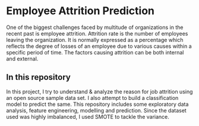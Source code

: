 # Employee Attrition Prediction
One of the biggest challenges faced by multitude of organizations in the recent past is employee attrition. Attrition rate is the number of employees leaving the organization. It is normally expressed as a percentage which reflects the degree of losses of an employee due to various causes within a specific period of time. The factors causing attrition can be both internal and external.

## In this repository
In this project, I try to understand & analyze the reason for job attrition using an open source sample data set. I also attempt to build a classification model to predict the same. This repository includes some exploratory data analysis, feature engineering, modelling and prediction. Since the dataset used was highly imbalanced, I used SMOTE to tackle the variance.
